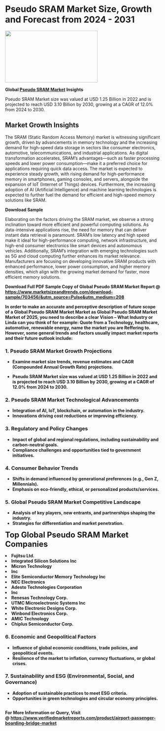 <H1>Pseudo SRAM Market Size, Growth and Forecast from 2024 - 2031</H1><img class="aligncenter size-medium wp-image-584254" src="https://thirdeyenews.in/wp-content/uploads/2024/09/Global-Market-Research-300x168.jpeg" alt="" width="300" height="168" /><p><strong>Global&nbsp;<a href="https://www.marketsizeandtrends.com/download-sample/703456/&amp;utm_source=Pulse&amp;utm_medium=208">Pseudo SRAM Market</a> Insights</strong></p><p>Pseudo SRAM Market size was valued at USD 1.25 Billion in 2022 and is projected to reach USD 3.10 Billion by 2030, growing at a CAGR of 12.0% from 2024 to 2030.</p><p><h2>Market Growth Insights</h2> <p>The SRAM (Static Random Access Memory) market is witnessing significant growth, driven by advancements in memory technology and the increasing demand for high-speed data storage in sectors like consumer electronics, automotive, telecommunications, and industrial applications. As digital transformation accelerates, SRAM’s advantages—such as faster processing speeds and lower power consumption—make it a preferred choice for applications requiring quick data access. The market is expected to experience steady growth, with rising demand for high-performance memory in smartphones, gaming consoles, and servers, alongside the expansion of IoT (Internet of Things) devices. Furthermore, the increasing adoption of AI (Artificial Intelligence) and machine learning technologies is expected to further fuel the demand for efficient and high-speed memory solutions like SRAM.</p> <p><strong>Download Sample</strong></p> <p>Elaborating on the factors driving the SRAM market, we observe a strong inclination toward more efficient and powerful computing solutions. As data-intensive applications rise, the need for memory that can deliver instant data retrieval is paramount. SRAM’s low latency and high speed make it ideal for high-performance computing, network infrastructure, and high-end consumer electronics like smart devices and autonomous vehicles. Additionally, SRAM’s integration with emerging technologies such as 5G and cloud computing further enhances its market relevance. Manufacturers are focusing on developing innovative SRAM products with enhanced performance, lower power consumption, and higher memory densities, which align with the growing market demand for faster, more efficient memory solutions.</p> <p><strong></p><p><span class=""><strong>Download Full PDF Sample Copy of Global Pseudo SRAM Market Report</strong> @ <a href="https://www.marketsizeandtrends.com/download-sample/703456/&amp;utm_source=Pulse&amp;utm_medium=208" target="_blank">https://www.marketsizeandtrends.com/download-sample/703456/&amp;utm_source=Pulse&amp;utm_medium=208</a></span></p><p>In order to make an accurate and perceptive description of future scope of a Global&nbsp;Pseudo SRAM Market Market as Global&nbsp;Pseudo SRAM Market Market of 2025, you need to describe a clear Vision &ndash; What Industry or Linda can you think of for example: Quote from a Technology, healthcare, automotive, renewable energy, name the market you are Reffering to. However, some general trends and factors usually impact market reports and their future outlook include:</p><h3>1.&nbsp;<strong>Pseudo SRAM Market Growth Projections</strong></h3><ul><li>Examine market size trends, revenue estimates and CAGR (Compounded Annual Growth Rate) projections.</li><li><p>Pseudo SRAM Market size was valued at USD 1.25 Billion in 2022 and is projected to reach USD 3.10 Billion by 2030, growing at a CAGR of 12.0% from 2024 to 2030.</p></li></ul><h3>2.&nbsp;<strong>Pseudo SRAM Market Technological Advancements</strong></h3><ul><li>Integration of AI, IoT, blockchain, or automation in the industry.</li><li>Innovations driving cost reductions or improving efficiency.</li></ul><h3>3.&nbsp;<strong>Regulatory and Policy Changes</strong></h3><ul><li>Impact of global and regional regulations, including sustainability and carbon-neutral goals.</li><li>Compliance challenges and opportunities tied to government initiatives.</li></ul><h3>4.&nbsp;<strong>Consumer Behavior Trends</strong></h3><ul><li>Shifts in demand influenced by generational preferences (e.g., Gen Z, Millennials).</li><li>Emphasis on eco-friendly, ethical, or personalized products/services.</li></ul><h3>5.&nbsp;<strong>Global Pseudo SRAM Market Competitive Landscape</strong></h3><ul><li>Analysis of key players, new entrants, and partnerships shaping the industry.</li><li>Strategies for differentiation and market penetration.</li></ul><p data-pm-slice="1 1 []"><span style="color: inherit; font-family: inherit; font-size: 25px;">Top Global Pseudo SRAM Market Companies</span></p><div class="" data-test-id=""><p><li>Fujitsu Ltd.</li><li> Integrated Silicon Solutions Inc</li><li> Micron Technology</li><li> Inc</li><li> Elite Semiconductor Memory Technology Inc</li><li> NEC Electronics</li><li> Adesto Technologies Corporation</li><li> Inc</li><li> Renesas Technology Corp.</li><li> UTMC Microelectronic Systems Inc</li><li> White Electronic Designs Corp.</li><li> Winbond Electronics Corp.</li><li> AMIC Technology</li><li> Chiplus Semiconductor Corp.</li></p></div><h3>6.&nbsp;<strong>Economic and Geopolitical Factors</strong></h3><ul><li>Influence of global economic conditions, trade policies, and geopolitical events.</li><li>Resilience of the market to inflation, currency fluctuations, or global crises.</li></ul><h3>7.&nbsp;<strong>Sustainability and ESG (Environmental, Social, and Governance)</strong></h3><ul><li>Adoption of sustainable practices to meet ESG criteria.</li><li>Opportunities in green technologies and circular economy principles.</li></ul><h2><strong style="font-size: 14px;">For More Information or Query, Visit @&nbsp;</strong><a style="background-color: #ffffff; font-size: 14px;" href="https://www.marketsizeandtrends.com/report/pseudo-sram-market/" target="_blank">https://www.verifiedmarketreports.com/product/airport-passenger-boarding-bridge-market</a></h2>
